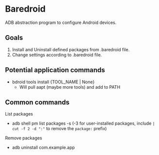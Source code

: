 # Baredroid
ADB abstraction program to configure Android devices.

## Goals
1. Install and Uninstall defined packages from .baredroid file.
2. Change settings according to .baredroid file.

## Potential application commands
- bdroid tools install {TOOL_NAME | None}
  - Will pull aapt (maybe more tools) and add to PATH

## Common commands
List packages
* adb shell pm list packages -s (-3 for user-installed packages, include `| cut -f 2 -d ":"` to remove the `package:` prefix)
  
Remove packages
* adb uninstall com.example.app